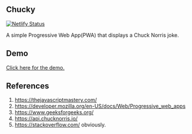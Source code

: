 ## Chucky
[![Netlify Status](https://api.netlify.com/api/v1/badges/ed044639-c775-4caf-a302-26d83172e227/deploy-status)](https://app.netlify.com/sites/chucky-pwa/deploys)

A simple Progressive Web App(PWA) that displays a Chuck Norris joke.

## Demo
[Click here for the demo.](https://chucky-pwa.netlify.app/)

## References
1. https://thejavascriptmastery.com/
2. https://developer.mozilla.org/en-US/docs/Web/Progressive_web_apps
3. https://www.geeksforgeeks.org/
4. https://api.chucknorris.io/
5. https://stackoverflow.com/ obviously.

